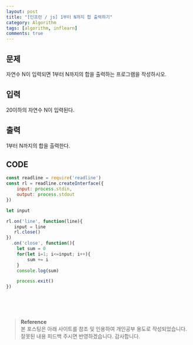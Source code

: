 ```yaml
---
layout: post
title: "[인프런 / js] 1부터 N까지 합 출력하기"
category: Algorithm
tags: [algorithm, inflearn]
comments: true
---
```


## 문제
자연수 N이 입력되면 1부터 N까지의 합을 출력하는 프로그램을 작성하시오.

## 입력
20이하의 자연수 N이 입력된다.

## 출력
1부터 N까지의 합을 출력한다.

## CODE
```javascript
const readline = require('readline')
const rl = readline.createInterface({
    input: process.stdin,
    output: process.stdout
})

let input

rl.on('line', function(line){
   input = line
   rl.close()
})
  .on('close', function(){
    let sum = 0
    for(let i=1; i<=input; i++){
        sum += i
    }
    console.log(sum)

    process.exit()
})
```

<br>
<br>
<br>

>**Reference**   
본 포스팅은 아래 사이트를 참조 및 인용하여 개인공부 용도로 작성되었습니다.   
잘못된 내용 피드백 주시면 반영하겠습니다. 감사합니다.   
[]()